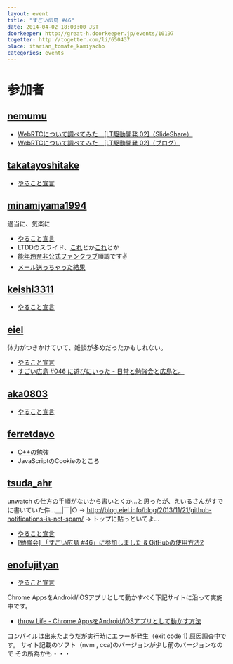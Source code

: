 ```yaml
---
layout: event
title: "すごい広島 #46"
date: 2014-04-02 18:00:00 JST
doorkeeper: http://great-h.doorkeeper.jp/events/10197
togetter: http://togetter.com/li/650437
place: itarian_tomate_kamiyacho
categories: events
---
```


# 参加者


## [nemumu](https://github.com/nemumu)

* [WebRTCについて調べてみた　[LT駆動開発 02]（SlideShare）](http://www.slideshare.net/nemumu/webrtclt-02)
* [WebRTCについて調べてみた　[LT駆動開発 02]（ブログ）](http://nemumu.hateblo.jp/entry/2014/04/10/001852)


## [takatayoshitake](http://twitter.com/takatayoshitake)

* [やること宣言](https://github.com/great-h/great-h.github.io/issues/788)


## [minamiyama1994](https://github.com/minamiyama1994)

適当に、気楽に

* [やること宣言](https://github.com/great-h/great-h.github.io/issues/786)
* LTDDのスライド、[これ](http://www.slideshare.net/masakazuminamiyama/ss-33155901)とか[これ](http://www.slideshare.net/masakazuminamiyama/printf-33164215)とか
* [能年玲奈非公式ファンクラブ](http://b-world.org/nounen)順調です✌
* [メール送っちゃった結果](https://twitter.com/minamiyama1994/status/451920650773344256)


## [keishi3311](https://github.com/keishi3311)

* [やること宣言](https://github.com/great-h/great-h.github.io/issues/794)


## [eiel](http://eiel.info/)

体力がつきかけていて、雑談が多めだったかもしれない。

* [やること宣言](https://github.com/great-h/great-h.github.io/issues/789)
* [すごい広島 #046 に遊びにいった - 日常と勉強会と広島と。](http://eielh-life.tumblr.com/post/81494733079/046)


## [aka0803](https://github.com/aka0803)

* [やること宣言](https://github.com/great-h/great-h.github.io/issues/797)


## [ferretdayo](https://github.com/ferretdayo)

* [C++の勉強](http://www.asahi-net.or.jp/~yf8k-kbys/newcpp9.html)
* JavaScriptのCookieのところ

## [tsuda_ahr](http://twitter.com/tsuda_ahr)

unwatch の仕方の手順がないから書いとくか…と思ったが、えいるさんがすでに書いていた件…＿|￣|○ -> http://blog.eiel.info/blog/2013/11/21/github-notifications-is-not-spam/ -> トップに貼っといてよ…

* [やること宣言](https://github.com/great-h/great-h.github.io/issues/803)
* [\[勉強会\] 「すごい広島 #46」に参加しました & GitHubの使用方法2](http://ooltcloud.expressweb.jp/201404/article_03011453.html)

## [enofujityan](http://twitter.com/enofujityan)

* [やること宣言](https://github.com/great-h/great-h.github.io/issues/798)

Chrome AppsをAndroid/iOSアプリとして動かすべく下記サイトに沿って実施中です。

* [throw Life - Chrome AppsをAndroid/iOSアプリとして動かす方法](http://www.adamrocker.com/blog/342/build-android-ios-app-from-chrome-apps.html)

コンパイルは出来たようだが実行時にエラーが発生（exit code 1)
原因調査中です。
サイト記載のソフト（nvm , cca)のバージョンが少し前のバージョンなので
その所為かも・・・
